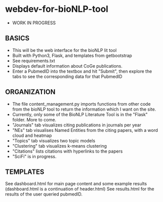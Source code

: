 # webdev-for-bioNLP-tool
* WORK IN PROGRESS

BASICS
--------------------------------------
* This will be the web interface for the bioNLP lit tool
* Built with Python3, Flask, and templates from getbootstrap
* See requirements.txt
* Displays default information about CoGe publications.
* Enter a PubmedID into the textbox and hit "Submit", then explore the tabs to see the corresponding data for that PubmedID


ORGANIZATION
--------------------------------------
* The file content_management.py imports functions from other code from the bioNLP tool to return the information which I want on the site.
* Currently, only some of the BioNLP Literature Tool is in the "Flask" folder. More to come.
* "Journals" tab visualizes citing publications in journals per year
* "NEs" tab visualises Named Entities from the citing papers, with a word cloud and heatmap
* "Topics" tab visualizes two topic models
* "Clustering" tab visualizes k-means clustering
* "Citations" lists citations with hyperlinks to the papers
* "SciFi" is in progress. 


TEMPLATES
--------------------------------------
See dashboard.html for main page content and some example results (dashboard.html is a continuation of header.html)
See results.html for the results of the user queried pubmedID.
